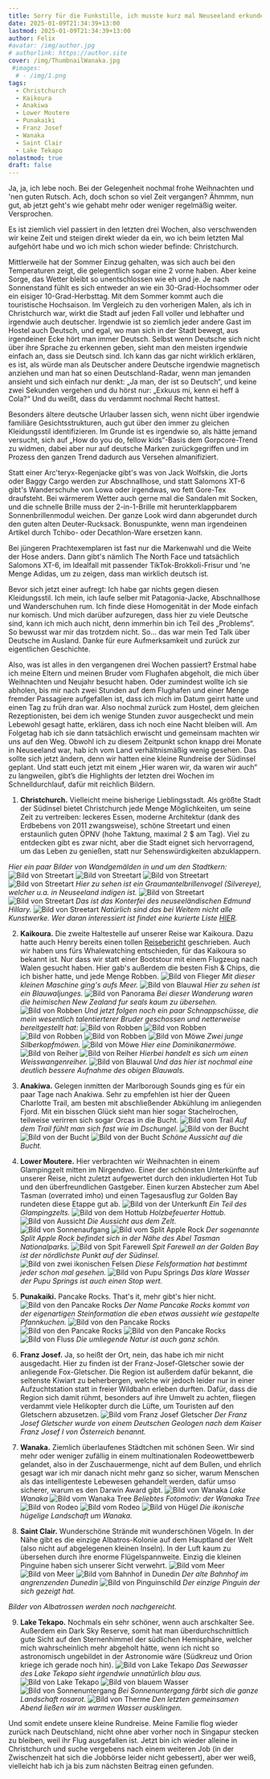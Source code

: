 ```yaml
---
title: Sorry für die Funkstille, ich musste kurz mal Neuseeland erkunden
date: 2025-01-09T21:34:39+13:00
lastmod: 2025-01-09T21:34:39+13:00
author: Felix
#avatar: /img/author.jpg
# authorlink: https://author.site
cover: /img/ThumbnailWanaka.jpg
 #images:
  # - /img/1.png
tags:
  - Christchurch
  - Kaikoura
  - Anakiwa
  - Lower Moutere
  - Punakaiki
  - Franz Josef
  - Wanaka
  - Saint Clair
  - Lake Tekapo
nolastmod: true
draft: false
---
```


Ja, ja, ich lebe noch. Bei der Gelegenheit nochmal frohe Weihnachten und 'nen guten Rutsch. Ach, doch schon so viel Zeit vergangen? Ähmmm, nun gut, ab jetzt geht's wie gehabt mehr oder weniger regelmäßig weiter. Versprochen.

<!--more-->

Es ist ziemlich viel passiert in den letzten drei Wochen, also verschwenden wir keine Zeit und steigen direkt wieder da ein, wo ich beim letzten Mal aufgehört habe und wo ich mich schon wieder befinde: Christchurch.

Mittlerweile hat der Sommer Einzug gehalten, was sich auch bei den Temperaturen zeigt, die gelegentlich sogar eine 2 vorne haben. Aber keine Sorge, das Wetter bleibt so unentschlossen wie eh und je. Je nach Sonnenstand fühlt es sich entweder an wie ein 30-Grad-Hochsommer oder ein eisiger 10-Grad-Herbsttag. Mit dem Sommer kommt auch die touristische Hochsaison. Im Vergleich zu den vorherigen Malen, als ich in Christchurch war, wirkt die Stadt auf jeden Fall voller und lebhafter und irgendwie auch deutscher. Irgendwie ist so ziemlich jeder andere Gast im Hostel auch Deutsch, und egal, wo man sich in der Stadt bewegt, aus irgendeiner Ecke hört man immer Deutsch. Selbst wenn Deutsche sich nicht über ihre Sprache zu erkennen geben, sieht man den meisten irgendwie einfach an, dass sie Deutsch sind. Ich kann das gar nicht wirklich erklären, es ist, als würde man als Deutscher andere Deutsche irgendwie magnetisch anziehen und man hat so einen Deutschland-Radar, wenn man jemanden ansieht und sich einfach nur denkt: „Ja man, der ist so Deutsch“, und keine zwei Sekunden vergehen und du hörst nur: „Exkuus mi, kenn ei heff ä Cola?“ Und du weißt, dass du verdammt nochmal Recht hattest.

Besonders ältere deutsche Urlauber lassen sich, wenn nicht über irgendwie familiäre Gesichtsstrukturen, auch gut über den immer zu gleichen Kleidungsstil identifizieren. Im Grunde ist es irgendwie so, als hätte jemand versucht, sich auf „How do you do, fellow kids“-Basis dem Gorpcore-Trend zu widmen, dabei aber nur auf deutsche Marken zurückgegriffen und im Prozess den ganzen Trend dadurch aus Versehen almanifiziert.

Statt einer Arc'teryx-Regenjacke gibt's was von Jack Wolfskin, die Jorts oder Baggy Cargo werden zur Abschnallhose, und statt Salomons XT-6 gibt's Wanderschuhe von Lowa oder irgendwas, wo fett Gore-Tex draufsteht. Bei wärmerem Wetter auch gerne mal die Sandalen mit Socken, und die schnelle Brille muss der 2-in-1-Brille mit herunterklappbarem Sonnenbrillenmodul weichen. Der ganze Look wird dann abgerundet durch den guten alten Deuter-Rucksack. Bonuspunkte, wenn man irgendeinen Artikel durch Tchibo- oder Decathlon-Ware ersetzen kann.

Bei jüngeren Prachtexemplaren ist fast nur die Markenwahl und die Weite der Hose anders. Dann gibt's nämlich The North Face und tatsächlich Salomons XT-6, im Idealfall mit passender TikTok-Brokkoli-Frisur und 'ne Menge Adidas, um zu zeigen, dass man wirklich deutsch ist.

Bevor sich jetzt einer aufregt: Ich habe gar nichts gegen diesen Kleidungsstil. Ich mein, ich laufe selber mit Patagonia-Jacke, Abschnallhose und Wanderschuhen rum. Ich finde diese Homogenität in der Mode einfach nur komisch. Und mich darüber aufzuregen, dass hier zu viele Deutsche sind, kann ich mich auch nicht, denn immerhin bin ich Teil des „Problems“. So bewusst war mir das trotzdem nicht. So... das war mein Ted Talk über Deutsche im Ausland. Danke für eure Aufmerksamkeit und zurück zur eigentlichen Geschichte.

Also, was ist alles in den vergangenen drei Wochen passiert? Erstmal habe ich meine Eltern und meinen Bruder vom Flughafen abgeholt, die mich über Weihnachten und Neujahr besucht haben. Oder zumindest wollte ich sie abholen, bis mir nach zwei Stunden auf dem Flughafen und einer Menge fremder Passagiere aufgefallen ist, dass ich mich im Datum geirrt hatte und einen Tag zu früh dran war. Also nochmal zurück zum Hostel, dem gleichen Rezeptionisten, bei dem ich wenige Stunden zuvor ausgecheckt und mein Lebewohl gesagt hatte, erklären, dass ich noch eine Nacht bleiben will. Am Folgetag hab ich sie dann tatsächlich erwischt und gemeinsam machten wir uns auf den Weg. Obwohl ich zu diesem Zeitpunkt schon knapp drei Monate in Neuseeland war, hab ich vom Land verhältnismäßig wenig gesehen. Das sollte sich jetzt ändern, denn wir hatten eine kleine Rundreise der Südinsel geplant. Und statt euch jetzt mit einem „Hier waren wir, da waren wir auch“ zu langweilen, gibt’s die Highlights der letzten drei Wochen im Schnelldurchlauf, dafür mit reichlich Bildern.

1. **Christchurch.** Vielleicht meine bisherige Lieblingsstadt. Als größte Stadt der Südinsel bietet Christchurch jede Menge Möglichkeiten, um seine Zeit zu vertreiben: leckeres Essen, moderne Architektur (dank des Erdbebens von 2011 zwangsweise), schöne Streetart und einen erstaunlich guten ÖPNV (hohe Taktung, maximal 2 $ am Tag). Viel zu entdecken gibt es zwar nicht, aber die Stadt eignet sich hervorragend, um das Leben zu genießen, statt nur Sehenswürdigkeiten abzuklappern.

_Hier ein paar Bilder von Wandgemälden in und um den Stadtkern:_
![Bild von Streetart](/img/Hand.jpg)
![Bild von Streetart](/img/Giesskanne.jpg)
![Bild von Streetart](/img/Hepburn.jpg)
![Bild von Streetart](/img/Vogelwand.jpg)
_Hier zu sehen ist ein Graumantelbrillenvogel (Silvereye), welcher u.a. in Neuseeland indigen ist._
![Bild von Streetart](/img/idk.jpg)
![Bild von Streetart](/img/Hillary.jpg)
_Das ist das Konterfei des neuseeländischen Edmund Hillary._
![Bild von Streetart](/img/Boxen.jpg)
_Natürlich sind das bei Weitem nicht alle Kunstwerke. Wer daran interessiert ist findet eine kurierte Liste [HIER](https://watchthisspace.org.nz/#gallery)._

2. **Kaikoura.** Die zweite Haltestelle auf unserer Reise war Kaikoura. Dazu hatte auch Henry bereits einen tollen [Reisebericht](https://briefe-von-felix.github.io/posts/10/) geschrieben. Auch wir haben uns fürs Whalewatching entschieden, für das Kaikoura so bekannt ist. Nur dass wir statt einer Bootstour mit einem Flugzeug nach Walen gesucht haben. Hier gab's außerdem die besten Fish & Chips, die ich bisher hatte, und jede Menge Robben.
![Bild von Flieger](/img/Flieger.jpg)
_Mit dieser kleinen Maschine ging's aufs Meer._
![Bild von Blauwal](/img/Blauwal.jpg)
_Hier zu sehen ist ein Blauwaljunges._
![Bild von Panorama](/img/Panorama.jpg)
_Bei dieser Wanderung waren die heimischen New Zealand fur seals kaum zu übersehen._
![Bild von Robben](/img/NZFurSeals.jpg)
_Und jetzt folgen noch ein paar Schnappschüsse, die mein wesentlich talentierterer Bruder geschossen und netterweise bereitgestellt hat:_
![Bild von Robben](/img/Klippenrobbe.jpg)
![Bild von Robben](/img/Brueller.jpg)
![Bild von Robben](/img/Kratzer.jpg)
![Bild von Robben](/img/Babyrobbe.jpg)
![Bild von Möwe](/img/SGJ.jpg)
_Zwei junge Silberkopfmöwen._
![Bild von Möwe](/img/SBB.jpg)
_Hier eine Dominikanermöwe._
![Bild von Reiher](/img/WFH.jpg)
![Bild von Reiher](/img/WFH2.jpg)
_Hierbei handelt es sich um einen Weisswangenreiher._
![Bild von Blauwal](/img/BW.jpg)
_Und das hier ist nochmal eine deutlich bessere Aufnahme des obigen Blauwals._

3. **Anakiwa.** Gelegen inmitten der Marlborough Sounds ging es für ein paar Tage nach Anakiwa. Sehr zu empfehlen ist hier der Queen Charlotte Trail, am besten mit abschließender Abkühlung im anliegenden Fjord. Mit ein bisschen Glück sieht man hier sogar Stachelrochen, teilweise verirren sich sogar Orcas in die Bucht.
![Bild vom Trail](/img/Trail.jpg)
_Auf dem Trail fühlt man sich fast wie im Dschungel._
![Bild von der Bucht](/img/Bucht1.jpg)
![Bild von der Bucht](/img/Bucht2.jpg)
![Bild von der Bucht](/img/Bucht3.jpg)
_Schöne Aussicht auf die Bucht._

4. **Lower Moutere.** Hier verbrachten wir Weihnachten in einem Glampingzelt mitten im Nirgendwo. Einer der schönsten Unterkünfte auf unserer Reise, nicht zuletzt aufgewertet durch den inkludierten Hot Tub und den überfreundlichen Gastgeber. Einen kurzen Abstecher zum Abel Tasman (overrated imho) und einen Tagesausflug zur Golden Bay rundeten diese Etappe gut ab.
![Bild von der Unterkunft](/img/Zelt.jpg)
_Ein Teil des Glampingzelts._
![Bild von dem Hottub](/img/Hottub.jpg)
_Holzbefeuerter Hottub._
![Bild von Aussicht](/img/Sonne.jpg)
_Die Aussicht aus dem Zelt._
![Bild von Sonnenaufgang](/img/Sonnenaufgang.jpg)
![Bild vom Split Apple Rock](/img/SplitApple.jpg)
_Der sogenannte Split Apple Rock befindet sich in der Nähe des Abel Tasman Nationalparks._
![Bild von Spit Farewell](/img/Farewell.jpg)
_Spit Farewell an der Golden Bay ist der nördlichste Punkt auf der Südinsel._
![Bild von zwei ikonischen Felsen](/img/Desktop.jpg)
_Diese Felsformation hat bestimmt jeder schon mal gesehen._
![Bild von Pupu Springs](/img/Pupu.jpg)
_Das klare Wasser der Pupu Springs ist auch einen Stop wert._

5. **Punakaiki.** Pancake Rocks. That's it, mehr gibt's hier nicht.
![Bild von den Pancake Rocks](/img/Procks.jpg)
_Der Name Pancake Rocks kommt von der eigenartigen Steinformation die eben etwas aussieht wie gestapelte Pfannkuchen._
![Bild von den Pancake Rocks](/img/Sonnenuntergang.jpg)
![Bild von den Pancake Rocks](/img/ProcksSu2.jpg)
![Bild von den Pancake Rocks](/img/ProcksSU.jpg)
![Bild von Fluss](/img/Fluss.jpg)
_Die umliegende Natur ist auch ganz schön._

6. **Franz Josef.** Ja, so heißt der Ort, nein, das habe ich mir nicht ausgedacht. Hier zu finden ist der Franz-Josef-Gletscher sowie der anliegende Fox-Gletscher. Die Region ist außerdem dafür bekannt, die seltenste Kiwiart zu beherbergen, welche wir jedoch leider nur in einer Aufzuchtstation statt in freier Wildbahn erleben durften. Dafür, dass die Region sich damit rühmt, besonders auf ihre Umwelt zu achten, fliegen verdammt viele Helikopter durch die Lüfte, um Touristen auf den Gletschern abzusetzen.
![Bild vom Franz Josef Gletscher](/img/FJG.jpg)
_Der Franz Josef Gletscher wurde von einem Deutschen Geologen nach dem Kaiser Franz Josef I von Österreich benannt._

7. **Wanaka.** Ziemlich überlaufenes Städtchen mit schönen Seen. Wir sind mehr oder weniger zufällig in einem multinationalen Rodeowettbewerb gelandet, also in der Zuschauermenge, nicht auf dem Bullen, und ehrlich gesagt war ich mir danach nicht mehr ganz so sicher, warum Menschen als das intelligenteste Lebewesen gehandelt werden, dafür umso sicherer, warum es den Darwin Award gibt.
![Bild von Wanaka](/img/Wanaka.jpg)
_Lake Wanaka_
![Bild vom Wanaka Tree](/img/WanakaTree.jpg)
_Beliebtes Fotomotiv: der Wanaka Tree_
![Bild von Rodeo](/img/Rodeo.jpg)
![Bild vom Rodeo](/img/Rodeo2.jpg)
![Bild von Hügel](/img/Huegel.jpg)
_Die ikonische hügelige Landschaft um Wanaka._

8. **Saint Clair.** Wunderschöne Strände mit wunderschönen Vögeln. In der Nähe gibt es die einzige Albatros-Kolonie auf dem Hauptland der Welt (also nicht auf abgelegenen kleinen Inseln). In der Luft kaum zu übersehen durch ihre enorme Flügelspannweite. Einzig die kleinen Pinguine haben sich unserer Sicht verwehrt.
![Bild vom Meer](/img/AW.jpg)
![Bild von Meer](/img/Aw2.jpg)
![Bild vom Bahnhof in Dunedin](/img/DBh.jpg)
_Der alte Bahnhof im angrenzenden Dunedin_
![Bild von Pinguinschild](/img/Pinguin.jpg)
_Der einzige Pinguin der sich gezeigt hat._

_Bilder von Albatrossen werden noch nachgereicht._


9. **Lake Tekapo.** Nochmals ein sehr schöner, wenn auch arschkalter See. Außerdem ein Dark Sky Reserve, somit hat man überdurchschnittlich gute Sicht auf den Sternenhimmel der südlichen Hemisphäre, welcher mich wahrscheinlich mehr abgeholt hätte, wenn ich nicht so astronomisch ungebildet in der Astronomie wäre (Südkreuz und Orion kriege ich gerade noch hin).
![Bild von Lake Tekapo](/img/LT.jpg)
_Das Seewasser des Lake Tekapo sieht irgendwie unnatürlich blau aus._
![Bild von Lake Tekapo](/img/Lt2.jpg)
![Bild von blauem Wasser](/img/LTblau.jpg)
![Bild von Sonnenuntergang](/img/LTSonnenuntergang.jpg)
_Bei Sonnenuntergang färbt sich die ganze Landschaft rosarot._
![Bild von Therme](/img/Spa.jpg)
_Den letzten gemeinsamen Abend ließen wir im warmen Wasser ausklingen._

Und somit endete unsere kleine Rundreise. Meine Familie flog wieder zurück nach Deutschland, nicht ohne aber vorher noch in Singapur stecken zu bleiben, weil ihr Flug ausgefallen ist. Jetzt bin ich wieder alleine in Christchurch und suche vergebens nach einem weiteren Job (in der Zwischenzeit hat sich die Jobbörse leider nicht gebessert), aber wer weiß, vielleicht hab ich ja bis zum nächsten Beitrag einen gefunden.
